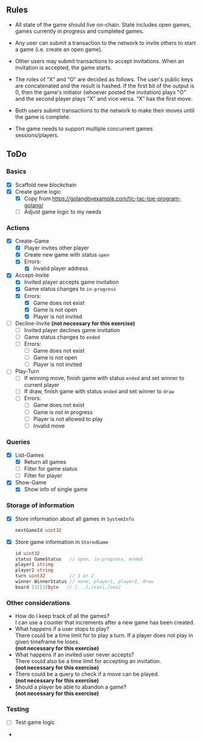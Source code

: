 ## Rules
* All state of the game should live on-chain. State includes open games, games currently in progress and completed games.

* Any user can submit a transaction to the network to invite others to start a game (i.e. create an open game).

* Other users may submit transactions to accept invitations. When an invitation is accepted, the game starts.

* The roles of “X” and “O” are decided as follows. The user's public keys are concatenated and the result is hashed. If the first bit of the output is 0, then the game's initiator (whoever posted the invitation) plays "O" and the second player plays "X" and vice versa. “X” has the first move.

* Both users submit transactions to the network to make their moves until the game is complete.

* The game needs to support multiple concurrent games sessions/players.

## ToDo

### Basics
- [x] Scaffold new blockchain
- [x] Create game logic
  - [x] Copy from https://golangbyexample.com/tic-tac-toe-program-golang/
  - [ ] Adjust game logic to my needs

### Actions
- [x] Create-Game
  - [x] Player invites other player
  - [x] Create new game with status `open`
  - [x] Errors: 
    - [x] Invalid player address
- [x] Accept-Invite
  - [x] Invited player accepts game invitation
  - [x] Game status changes to `in-progress`
  - [x] Errors:
    - [x] Game does not exist
    - [x] Game is not open
    - [x] Player is not invited
- [ ] Decline-Invite <b>(not necessary for this exercise)</b>
  - [ ] Invited player declines game invitation
  - [ ] Game status changes to `ended`
  - [ ] Errors:
    - [ ] Game does not exist
    - [ ] Game is not open
    - [ ] Player is not invited
- [ ] Play-Turn
  - [ ] If winning move, finish game with status `ended` and set winner to current player
  - [ ] If draw, finish game with status `ended` and set winner to `draw`
  - [ ] Errors:
    - [ ] Game does not exist
    - [ ] Game is not in progress
    - [ ] Player is not allowed to play
    - [ ] Invalid move

### Queries
- [x] List-Games
  - [x] Return all games
  - [ ] Filter for game status
  - [ ] Filter for player
- [x] Show-Game
  - [x] Show info of single game

### Storage of information
- [x] Store information about all games in `SystemInfo`
  ```go
  nextGameId uint32
  ```
- [x] Store game information in `StoredGame`
    ```go
    id uint32
    status GameStatus   // open, in-progress, ended
    player1 string
    player2 string
    turn uint32         // 1 or 2
    winner WinnerStatus // none, player1, player2, draw
    board [3][3]byte   // [...],[xxx],[ooo]
    ```

### Other considerations
- How do I keep track of all the games?</br>
I can use a counter that increments after a new game has been created.
- What happens if a user stops to play?</br>
There could be a time limit for to play a turn. 
If a player does not play in given timeframe he loses.</br>
<b>(not necessary for this exercise)</b>
- What happens if an invited user never accepts?</br>
There could also be a time limit for accepting an invitation.</br>
<b>(not necessary for this exercise)</b>
- There could be a query to check if a move can be played.</br>
<b>(not necessary for this exercise)</b>
- Should a player be able to abandon a game?</br>
<b>(not necessary for this exercise)</b>

### Testing
- [ ] Test game logic
- 
